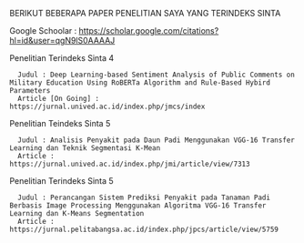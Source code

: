 BERIKUT BEBERAPA PAPER PENELITIAN SAYA YANG TERINDEKS SINTA

Google Schoolar : https://scholar.google.com/citations?hl=id&user=qgN9lS0AAAAJ

Penelitian Terindeks Sinta 4

      Judul : Deep Learning-based Sentiment Analysis of Public Comments on Military Education Using RoBERTa Algorithm and Rule-Based Hybird Parameters
      Article [On Going] : https://jurnal.unived.ac.id/index.php/jmcs/index
    
Penelitian Teindeks Sinta 5

      Judul : Analisis Penyakit pada Daun Padi Menggunakan VGG-16 Transfer Learning dan Teknik Segmentasi K-Mean
      Article : https://jurnal.unived.ac.id/index.php/jmi/article/view/7313

Penelitian Terindeks Sinta 5
      
      Judul : Perancangan Sistem Prediksi Penyakit pada Tanaman Padi Berbasis Image Processing Menggunakan Algoritma VGG-16 Transfer Learning dan K-Means Segmentation
      Article : https://jurnal.pelitabangsa.ac.id/index.php/jpcs/article/view/5759
